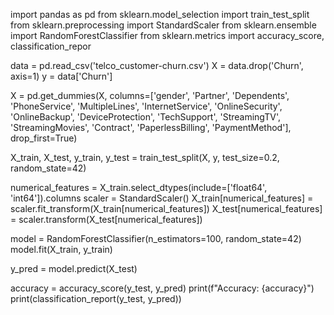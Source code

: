 import pandas as pd
from sklearn.model_selection import train_test_split
from sklearn.preprocessing import StandardScaler
from sklearn.ensemble import RandomForestClassifier
from sklearn.metrics import accuracy_score, classification_repor

data = pd.read_csv('telco_customer-churn.csv') 
X = data.drop('Churn', axis=1)
y = data['Churn']


X = pd.get_dummies(X, columns=['gender', 'Partner', 'Dependents', 'PhoneService', 'MultipleLines', 'InternetService', 'OnlineSecurity', 'OnlineBackup', 'DeviceProtection', 'TechSupport', 'StreamingTV', 'StreamingMovies', 'Contract', 'PaperlessBilling', 'PaymentMethod'], drop_first=True)


X_train, X_test, y_train, y_test = train_test_split(X, y, test_size=0.2, random_state=42)


numerical_features = X_train.select_dtypes(include=['float64', 'int64']).columns
scaler = StandardScaler()
X_train[numerical_features] = scaler.fit_transform(X_train[numerical_features])
X_test[numerical_features] = scaler.transform(X_test[numerical_features])

model = RandomForestClassifier(n_estimators=100, random_state=42)
model.fit(X_train, y_train)


y_pred = model.predict(X_test)


accuracy = accuracy_score(y_test, y_pred)
print(f"Accuracy: {accuracy}")
print(classification_report(y_test, y_pred))
